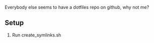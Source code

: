 Everybody else seems to have a dotfiles repo on github, why not me?

Setup
-----
1. Run create_symlinks.sh

